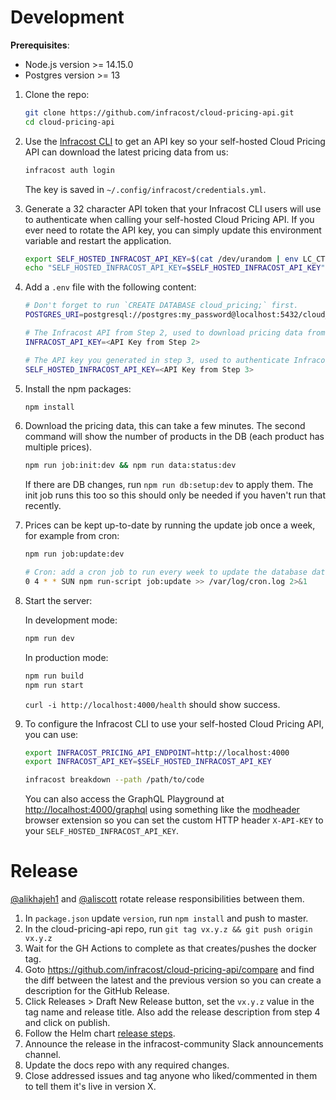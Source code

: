 # Development

**Prerequisites**:

- Node.js version >= 14.15.0
- Postgres version >= 13

1. Clone the repo:

   ```sh
   git clone https://github.com/infracost/cloud-pricing-api.git
   cd cloud-pricing-api
   ```

2. Use the [Infracost CLI](https://github.com/infracost/infracost/blob/master/README.md#quick-start) to get an API key so your self-hosted Cloud Pricing API can download the latest pricing data from us:

   ```sh
   infracost auth login
   ```

   The key is saved in `~/.config/infracost/credentials.yml`.

3. Generate a 32 character API token that your Infracost CLI users will use to authenticate when calling your self-hosted Cloud Pricing API. If you ever need to rotate the API key, you can simply update this environment variable and restart the application.

   ```sh
   export SELF_HOSTED_INFRACOST_API_KEY=$(cat /dev/urandom | env LC_CTYPE=C tr -dc 'a-zA-Z0-9' | fold -w 32 | head -n 1)
   echo "SELF_HOSTED_INFRACOST_API_KEY=$SELF_HOSTED_INFRACOST_API_KEY"
   ```

4. Add a `.env` file with the following content:

   ```sh
   # Don't forget to run `CREATE DATABASE cloud_pricing;` first.
   POSTGRES_URI=postgresql://postgres:my_password@localhost:5432/cloud_pricing

   # The Infracost API from Step 2, used to download pricing data from us.
   INFRACOST_API_KEY=<API Key from Step 2>

   # The API key you generated in step 3, used to authenticate Infracost CLI users with your self-hosted Cloud Pricing API.
   SELF_HOSTED_INFRACOST_API_KEY=<API Key from Step 3>
   ```

5. Install the npm packages:

   ```sh
   npm install
   ```

6. Download the pricing data, this can take a few minutes. The second command will show the number of products in the DB (each product has multiple prices).

   ```sh
   npm run job:init:dev && npm run data:status:dev
   ```

   If there are DB changes, run `npm run db:setup:dev` to apply them. The init job runs this too so this should only be needed if you haven't run that recently.

7. Prices can be kept up-to-date by running the update job once a week, for example from cron:

   ```sh
   npm run job:update:dev

   # Cron: add a cron job to run every week to update the database data. The cron entry should look something like:
   0 4 * * SUN npm run-script job:update >> /var/log/cron.log 2>&1
   ```

8. Start the server:

   In development mode:

   ```sh
   npm run dev
   ```

   In production mode:

   ```sh
   npm run build
   npm run start
   ```

   `curl -i http://localhost:4000/health` should show success.

9. To configure the Infracost CLI to use your self-hosted Cloud Pricing API, you can use:

   ```sh
   export INFRACOST_PRICING_API_ENDPOINT=http://localhost:4000
   export INFRACOST_API_KEY=$SELF_HOSTED_INFRACOST_API_KEY

   infracost breakdown --path /path/to/code
   ```

   You can also access the GraphQL Playground at [http://localhost:4000/graphql](http://localhost:4000/graphql) using something like the [modheader](https://bewisse.com/modheader/) browser extension so you can set the custom HTTP header `X-API-KEY` to your `SELF_HOSTED_INFRACOST_API_KEY`.

# Release

[@alikhajeh1](https://github.com/alikhajeh1) and [@aliscott](https://github.com/aliscott) rotate release responsibilities between them.

1. In `package.json` update `version`, run `npm install` and push to master.
2. In the cloud-pricing-api repo, run `git tag vx.y.z && git push origin vx.y.z`
3. Wait for the GH Actions to complete as that creates/pushes the docker tag.
4. Goto https://github.com/infracost/cloud-pricing-api/compare and find the diff between the latest and the previous version so you can create a description for the GitHub Release.
5. Click Releases > Draft New Release button, set the `vx.y.z` value in the tag name and release title. Also add the release description from step 4 and click on publish.
6. Follow the Helm chart [release steps](https://github.com/infracost/helm-charts/blob/master/CONTRIBUTING.md).
7. Announce the release in the infracost-community Slack announcements channel.
8. Update the docs repo with any required changes.
9. Close addressed issues and tag anyone who liked/commented in them to tell them it's live in version X.
